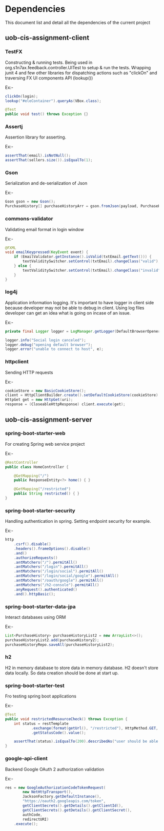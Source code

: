 # Dependencies

This document list and detail all the dependencies of the current project

## uob-cis-assignment-client

### TestFX

Constructing & running tests. Being used in
org.s1n7ax.feedback.controller.UITest to setup & run the tests. Wrapping junit 4
and few other libraries for dispatching actions such as "clickOn" and traversing
FX UI components API (lookup())

Ex:-

```java
clickOn(login);
lookup("#eleContainer").queryAs(VBox.class);

@Test
public void test() throws Exception {}
```

### Assertj

Assertion library for asserting.

Ex:-

``` java
assertThat(email).isNotNull();
assertThat(sellers.size()).isEqualTo(1);
```

### Gson
Serialization and de-serialization of Json

Ex:-

```java
Gson gson = new Gson();
PurchaseHistory[] purchaseHistoryArr = gson.fromJson(payload, PurchaseHistory[].class);
```

### commons-validator
Validating email format in login window

Ex:-

```java
@FXML
void emailKeypressed(KeyEvent event) {
	if (EmailValidator.getInstance().isValid(txtEmail.getText())) {
		textValiditySwitcher.setControl(txtEmail).changeClass("valid");
	} else {
		textValiditySwitcher.setControl(txtEmail).changeClass("invalid");
	}
}
```

### log4j
Application information logging. It's important to have logger in client side
because developer may not be able to debug in client. Using log files developer
can get an idea what is going on incase of an issue.

Ex:-

```java
private final Logger logger = LogManager.getLogger(DefaultBrowserOpener.class);

logger.info("Social login canceled");
logger.debug("opening default browser");
logger.error("unable to connect to host", e);
```

### httpclient
Sending HTTP requests

Ex:-

```java
cookieStore = new BasicCookieStore();
client = HttpClientBuilder.create().setDefaultCookieStore(cookieStore).build();
HttpGet get = new HttpGet(uri);
response = (CloseableHttpResponse) client.execute(get);
```


## uob-cis-assignment-server

### spring-boot-starter-web
For creating Spring web service project

Ex:-

```java
@RestController
public class HomeController {

	@GetMapping("/")
	public ResponseEntity<?> home() { }

	@GetMapping("/restricted")
	public String restricted() { }
}
```



### spring-boot-starter-security
Handling authentication in spring. Setting endpoint security for example.

Ex:-

```java
http
	.csrf().disable()
	.headers().frameOptions().disable()
	.and()
	.authorizeRequests()
	.antMatchers("/").permitAll()
	.antMatchers("/login").permitAll()
	.antMatchers("/login/social").permitAll()
	.antMatchers("/login/social/google").permitAll()
	.antMatchers("/oauth/google").permitAll()
	.antMatchers("/h2-console").permitAll()
	.anyRequest().authenticated()
	.and().httpBasic();
```

### spring-boot-starter-data-jpa
Interact databases using ORM

Ex:-
```java
List<PurchaseHistory> purchaseHistoryList2 = new ArrayList<>();
purchaseHistoryList2.add(purchaseHistory2);
purchaseHistoryRepo.saveAll(purchaseHistoryList2);
```

### h2
H2 in memory database to store data in memory database. H2 doesn't store data
locally. So data creation should be done at start up.

### spring-boot-starter-test
Fro testing spring boot applications

Ex:-

```java
@Test
public void restrictedResourceCheck() throws Exception {
	int status = restTemplate
			.exchange(format(getUrl(), "/restricted"), HttpMethod.GET, getValidUserEntity(), String.class)
			.getStatusCode().value();

	assertThat(status).isEqualTo(200).describedAs("user should be able to access EP");
}
```

### google-api-client
Backend Google OAuth 2 authorization validation

Ex:-

```java
res = new GoogleAuthorizationCodeTokenRequest(
		new NetHttpTransport(),
		JacksonFactory.getDefaultInstance(),
		"https://oauth2.googleapis.com/token",
		getClientSecrets().getDetails().getClientId(),
		getClientSecrets().getDetails().getClientSecret(),
		authCode,
		redirectURI)
	.execute();
```
